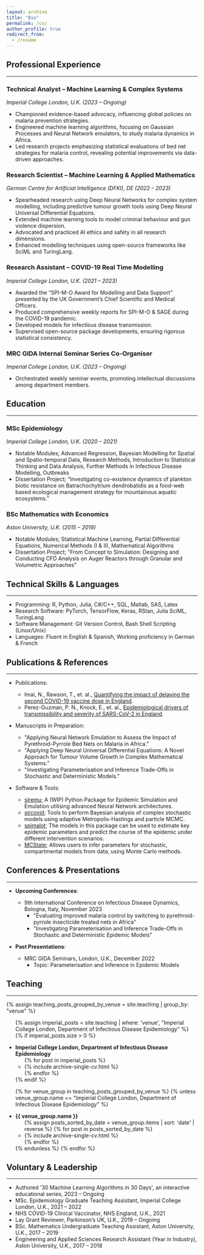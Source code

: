 ```yaml
---
layout: archive
title: "Bio"
permalink: /cv/
author_profile: true
redirect_from:
  - /resume
---
```


## Professional Experience
------
### Technical Analyst – Machine Learning & Complex Systems
*Imperial College London, U.K. (2023 – Ongoing)*
- Championed evidence-based advocacy, influencing global policies on malaria prevention strategies.
- Engineered machine learning algorithms, focusing on Gaussian Processes and Neural Network emulators, to study malaria dynamics in Africa.
- Led research projects emphasizing statistical evaluations of bed net strategies for malaria control, revealing potential improvements via data-driven approaches.
  
### Research Scientist – Machine Learning & Applied Mathematics
*German Centre for Artificial Intelligence (DFKI), DE (2022 – 2023)*
- Spearheaded research using Deep Neural Networks for complex system modelling, including predictive tumour growth tools using Deep Neural Universal Differential Equations.
- Extended machine learning tools to model criminal behaviour and gun violence dispersion.
- Advocated and practiced AI ethics and safety in all research dimensions.
- Enhanced modelling techniques using open-source frameworks like SciML and TuringLang.

### Research Assistant – COVID-19 Real Time Modelling
*Imperial College London, U.K. (2021 – 2023)*
- Awarded the “SPI-M-O Award for Modelling and Data Support” presented by the UK Government’s Chief Scientific and Medical Officers.
- Produced comprehensive weekly reports for SPI-M-O & SAGE during the COVID-19 pandemic.
- Developed models for infectious disease transmission.
- Supervised open-source package developments, ensuring rigorous statistical consistency.

### MRC GIDA Internal Seminar Series Co-Organiser
*Imperial College London, U.K. (2023 – Ongoing)*
- Orchestrated weekly seminar events, promoting intellectual discussions among department members.
  
## Education
------
### MSc Epidemiology 
*Imperial College London, U.K. (2020 – 2021)*
  * Notable Modules; Advanced Regression, Bayesian Modelling for Spatial and Spatio-temporal Data, Research Methods, Introduction to Statistical Thinking and Data Analysis, Further Methods in Infectious Disease Modelling, Outbreaks
  * Dissertation Project; “Investigating co-existence dynamics of plankton biotic resistance on Batrachochytrium dendrobatidis as a food-web based ecological management strategy for mountainous aquatic ecosystems.”
  
### BSc Mathematics with Economics
*Aston University, U.K. (2015 – 2019)*
  * Notable Modules; Statistical Machine Learning, Partial Differential Equations, Numerical Methods (I & II), Mathematical Algorithms
  * Dissertation Project; "From Concept to Simulation: Designing and Conducting CFD Analysis on Auger Reactors through Granular and Volumetric Approaches"

## Technical Skills & Languages
------
* Programming: R, Python, Julia, C#/C++, SQL, Matlab, SAS, Latex
* Research Software: PyTorch, TensorFlow, Keras, RStan, Julia SciML, TuringLang
* Software Management: Git Version Control, Bash Shell Scripting (Linux/Unix)
* Languages: Fluent in English & Spanish, Working proficiency in German & French

## Publications & References
------
* Publications:
  * Imai, N., Rawson, T., et. al., [Quantifying the impact of delaying the second COVID-19 vaccine dose in England](https://doi.org/10.1016/S2468-2667(22)00337-1).
  * Perez-Guzman, P. N., Knock, E., et. al., [Epidemiological drivers of transmissibility and severity of SARS-CoV-2 in England](https://doi.org/10.1038/s41467-023-39661-5).

* Manuscripts in Preparation:
  * "Applying Neural Network Emulation to Assess the Impact of Pyrethroid-Pyrrole Bed Nets on Malaria in Africa."
  * "Applying Deep Neural Universal Differential Equations: A Novel Approach for Tumour Volume Growth in Complex Mathematical Systems."
  * "Investigating Parameterisation and Inference Trade-Offs in Stochastic and Deterministic Models."

* Software & Tools:
  * [siremu](https://github.com/epiyasin/siremu); A (WIP) Python Package for Epidemic Simulation and Emulation utilising advanced Neural Network architectures.
  * [sircovid](https://mrc-ide.github.io/sircovid/); Tools to perform Bayesian analysis of complex stochastic models using adaptive Metropolis-Hastings and particle MCMC.
  * [spimalot](https://mrc-ide.github.io/spimalot/); The models in this package can be used to estimate key epidemic parameters and predict the course of the epidemic under different intervention scenarios.
  * [MCState](https://mrc-ide.github.io/MCstate/); Allows users to infer parameters for stochastic, compartmental models from data, using Monte Carlo methods.

## Conferences & Presentations
------
* **Upcoming Conferences**:
  * 9th International Conference on Infectious Disease Dynamics, Bologna, Italy, November 2023
    * "Evaluating improved malaria control by switching to pyrethroid-pyrrole insecticide treated nets in Africa"
    * "Investigating Parameterisation and Inference Trade-Offs in Stochastic and Deterministic Epidemic Models"

* **Past Presentations**:
  * MRC GIDA Seminars, London, U.K., December 2022
    * Topic: Parameterisation and Inference in Epidemic Models

## Teaching
------
{% assign teaching_posts_grouped_by_venue = site.teaching | group_by: "venue" %}

<ul>

{% assign imperial_posts = site.teaching | where: 'venue', "Imperial College London, Department of Infectious Disease Epidemiology" %}
{% if imperial_posts.size > 0 %}
  <li><strong>Imperial College London, Department of Infectious Disease Epidemiology</strong>
    <ul>
      {% for post in imperial_posts %}
        <li>{% include archive-single-cv.html %}</li>
      {% endfor %}
    </ul>
  </li>
{% endif %}

{% for venue_group in teaching_posts_grouped_by_venue %}
  {% unless venue_group.name == "Imperial College London, Department of Infectious Disease Epidemiology" %}
    <li><strong>{{ venue_group.name }}</strong>
      <ul>
        {% assign posts_sorted_by_date = venue_group.items | sort: 'date' | reverse %}
        {% for post in posts_sorted_by_date %}
          <li>{% include archive-single-cv.html %}</li>
        {% endfor %}
      </ul>
    </li>
  {% endunless %}
{% endfor %}

</ul>

## Voluntary & Leadership
------
* Authored '30 Machine Learning Algorithms in 30 Days', an interactive educational series, 2023 – Ongoing
* MSc. Epidemiology Graduate Teaching Assistant, Imperial College London, U.K., 2021 – 2022
* NHS COVID-19 Clinical Vaccinator, NHS England, U.K., 2021
* Lay Grant Reviewer, Parkinson’s UK, U.K., 2019 – Ongoing
* BSc. Mathematics Undergraduate Teaching Assistant, Aston University, U.K., 2017 – 2019
* Engineering and Applied Sciences Research Assistant (Year in Industry), Aston University, U.K., 2017 – 2018


